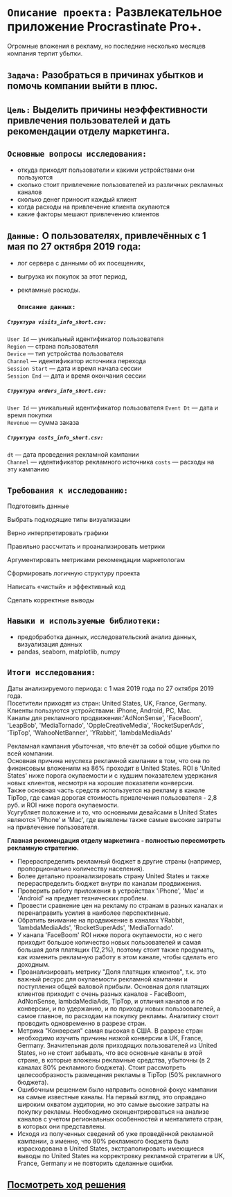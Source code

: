 # `Описание проекта:` Развлекательное приложение Procrastinate Pro+.
Огромные вложения в рекламу, но последние несколько месяцев компания терпит убытки.

## `Задача:` Разобраться в причинах убытков и помочь компании выйти в плюс. 

## `Цель:` Выделить причины неэффективности привлечения пользователей и дать рекомендации отделу маркетинга.

## `Основные вопросы исследования:` 
- откуда приходят пользователи и какими устройствами они пользуются  
- сколько стоит привлечение пользователей из различных рекламных каналов  
- сколько денег приносит каждый клиент  
- когда расходы на привлечение клиента окупаются  
- какие факторы мешают привлечению клиентов 

## `Данные:` О пользователях, привлечённых с 1 мая по 27 октября 2019 года:
- лог сервера с данными об их посещениях,  
- выгрузка их покупок за этот период,  
- рекламные расходы. 

  ### `Описание данных:`  
 ##### `Структура visits_info_short.csv:`  
  
`User Id` — уникальный идентификатор пользователя  
`Region` — страна пользователя  
`Device` — тип устройства пользователя  
`Channel` — идентификатор источника перехода  
`Session Start` — дата и время начала сессии  
`Session End` — дата и время окончания сессии 

  ##### `Структура orders_info_short.csv:`  
   
`User Id` — уникальный идентификатор пользователя 
`Event Dt` — дата и время покупки  
`Revenue` — сумма заказа 
   
  ##### `Структура costs_info_short.csv:`  
   
`dt` — дата проведения рекламной кампании  
`Channel` — идентификатор рекламного источника 
`costs` — расходы на эту кампанию 
   
## `Требования к исследованию:`

Подготовить данные
  
Выбрать подходящие типы визуализации  
  
Верно интерпретировать графики  

Правильно рассчитать и проанализировать метрики  

Аргументировать метриками рекомендации маркетологам  

Сформировать логичную структуру проекта  

Написать «чистый» и эффективный код  

Сделать корректные выводы

## `Навыки и используемые библиотеки:`

- предобработка данных, исследовательский анализ данных, визуализация данных
- pandas, seaborn, matplotlib, numpy

## `Итоги исследования:`

Даты анализируемого периода: с 1 мая 2019 года по 27 октября 2019 года.  
Посетители приходят из стран: United States, UK, France, Germany.  
Клиенты пользуются устройствами: iPhone, Android, PC, Mac.  
Каналы для рекламного продвижения:'AdNonSense', 'FaceBoom', 'LeapBob', 'MediaTornado', 'OppleCreativeMedia', 'RocketSuperAds', 'TipTop', 'WahooNetBanner', 'YRabbit', 'lambdaMediaAds'  
  
Рекламная кампания убыточная, что влечёт за собой общие убытки по всей компании.  
Основная причина неуспеха рекламной кампании в том, что она по финансовым вложениям на 86% проходит в United States. ROI в 'United States' ниже порога окупаемости и с худшим показателем удержания новых клиентов, несмотря на хорошие показатели конверсии.  
Также основная часть средств используется на рекламу в канале TipTop, где самая дорогая стоимость привлечения  пользователя - 2,8 руб. и ROI ниже порога окупаемости.  
Усугубляет положение и то, что основными девайсами в United States являются 'iPhone' и 'Mac', где выявлены также самые высокие затраты на привлечение пользователя.  
  
**Главная рекомендация отделу маркетинга - полностью пересмотреть рекламную стратегию.**  
- Перераспределить рекламный бюджет в другие страны (например, пропорционально количеству населения).    
- Более детально проанализировать страну United States и также перераспределить бюджет внутри по каналам продвижения.  
- Проверить работу приложения в устройствах 'iPhone', 'Mac' и 'Android' на предмет технических проблем.  
- Провести сравнение цен на рекламу по странам в разных каналах и перенаправить усилия в наиболее перспективные.  
- Обратить внимание на продвижение в каналах YRabbit, 'lambdaMediaAds', 'RocketSuperAds', 'MediaTornado'.  
- У канала 'FaceBoom'  ROI ниже порога окупаемости, но с него приходит большое количество новых пользователей и самая большая доля платящих (12,2%), поэтому стоит также продумать, как изменить рекламную работу в этом канале, чтобы сделать его доходным.
- Проанализировать метрику "Доля платящих клиентов", т.к. это важный ресурс для окупаемости рекламной кампании и поступления общей валовой прибыли.  Основная доля платящих клиентов приходит с очень разных каналов - FaceBoom, AdNonSense, lambdaMediaAds, TipTop, и отличия каналов и по конверсии, и по удержанию, и по приходу новых пользоователей, а самое главное, по расходам на покупку рекламы. Аналитику стоит проводить одновременно в разрезе стран.    
- Метрика "Конверсия" самая высокая в США. В разрезе стран необходимо изучить причины низкой конверсии в UK, France, Germany. Значительная доля приходящих пользователей из United States, но не стоит забывать, что все основные каналы в этой стране, в которые вложены рекламные средства, убыточны (в 2 каналах 80% рекламного бюджета). Стоит рассмотреть целесообразность  размещения рекламы в TipTop (50% рекламного бюджета).    
- Ошибочным решением было направить основной фокус кампании на самые известные каналы. На первый взгляд, это оправдано широким охватом аудитории, но это самые высокие затраты на покупку рекламы. Необходимо сконцентрироваться на анализе каналов с учетом региональных особенностей и менталитета стран, в которых они представлены.   
- Исходя из полученных сведений об уже проведённой рекламной кампании, а именно, что 80% рекламного бюджета была израсходована в United States, экстраполировать имеющиеся выводы по United States на корректровку рекламной стратегии в UK, France, Germany и не повторить сделанные ошибки.

##  [Посмотреть ход решения](https://github.com/Alla-Kuhtenko/Portfolio_YP/blob/main/Business-decision-making/Business-decision-making.ipynb)
